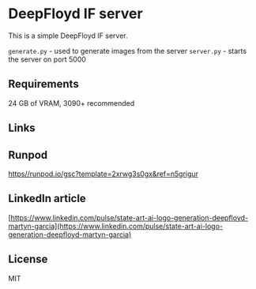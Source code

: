 # DeepFloyd IF server

This is a simple DeepFloyd IF server.

`generate.py` - used to generate images from the server
`server.py` - starts the server on port 5000


## Requirements

24 GB of VRAM, 3090+ recommended

## Links

## Runpod

[https//runpod.io/gsc?template=2xrwg3s0gx&ref=n5grigur](https//runpod.io/gsc?template=2xrwg3s0gx&ref=n5grigur)

## LinkedIn article

[https://www.linkedin.com/pulse/state-art-ai-logo-generation-deepfloyd-martyn-garcia](https://www.linkedin.com/pulse/state-art-ai-logo-generation-deepfloyd-martyn-garcia)

## License
MIT
